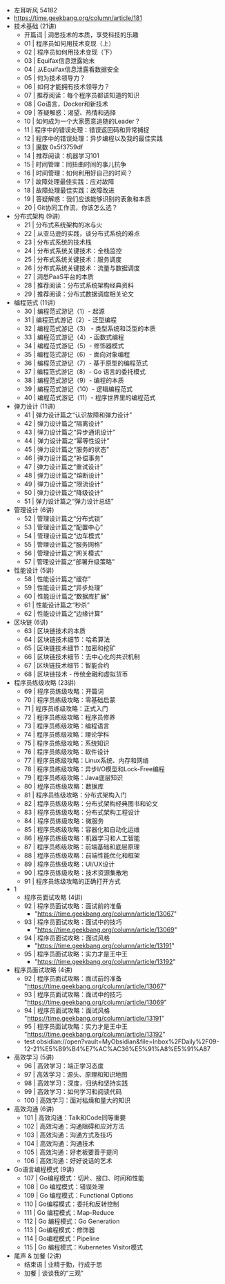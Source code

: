 - 左耳听风 54182
- https://time.geekbang.org/column/article/181
- 技术基础 (21讲)
	- 开篇词 | 洞悉技术的本质，享受科技的乐趣
	- 01 | 程序员如何用技术变现（上）
	- 02 | 程序员如何用技术变现（下）
	- 03 | Equifax信息泄露始末
	- 04 | 从Equifax信息泄露看数据安全
	- 05 | 何为技术领导力？
	- 06 | 如何才能拥有技术领导力？
	- 07 | 推荐阅读：每个程序员都该知道的知识
	- 08 | Go语言，Docker和新技术
	- 09 | 答疑解惑：渴望、热情和选择
	- 10 | 如何成为一个大家愿意追随的Leader？
	- 11 | 程序中的错误处理：错误返回码和异常捕捉
	- 12 | 程序中的错误处理：异步编程以及我的最佳实践
	- 13 | 魔数 0x5f3759df
	- 14 | 推荐阅读：机器学习101
	- 15 | 时间管理：同扭曲时间的事儿抗争
	- 16 | 时间管理：如何利用好自己的时间？
	- 17 | 故障处理最佳实践：应对故障
	- 18 | 故障处理最佳实践：故障改进
	- 19 | 答疑解惑：我们应该能够识别的表象和本质
	- 20 | Git协同工作流，你该怎么选？
- 分布式架构 (9讲)
	- 21 | 分布式系统架构的冰与火
	- 22 | 从亚马逊的实践，谈分布式系统的难点
	- 23 | 分布式系统的技术栈
	- 24 | 分布式系统关键技术：全栈监控
	- 25 | 分布式系统关键技术：服务调度
	- 26 | 分布式系统关键技术：流量与数据调度
	- 27 | 洞悉PaaS平台的本质
	- 28 | 推荐阅读：分布式系统架构经典资料
	- 29 | 推荐阅读：分布式数据调度相关论文
- 编程范式 (11讲)
	- 30 | 编程范式游记（1）- 起源
	- 31 | 编程范式游记（2）- 泛型编程
	- 32 | 编程范式游记（3） - 类型系统和泛型的本质
	- 33 | 编程范式游记（4）- 函数式编程
	- 34 | 编程范式游记（5）- 修饰器模式
	- 35 | 编程范式游记（6）- 面向对象编程
	- 36 | 编程范式游记（7）- 基于原型的编程范式
	- 37 | 编程范式游记（8）- Go 语言的委托模式
	- 38 | 编程范式游记（9）- 编程的本质
	- 39 | 编程范式游记（10）- 逻辑编程范式
	- 40 | 编程范式游记（11）- 程序世界里的编程范式
- 弹力设计 (11讲)
	- 41 | 弹力设计篇之“认识故障和弹力设计”
	- 42 | 弹力设计篇之“隔离设计”
	- 43 | 弹力设计篇之“异步通讯设计”
	- 44 | 弹力设计篇之“幂等性设计”
	- 45 | 弹力设计篇之“服务的状态”
	- 46 | 弹力设计篇之“补偿事务”
	- 47 | 弹力设计篇之“重试设计”
	- 48 | 弹力设计篇之“熔断设计”
	- 49 | 弹力设计篇之“限流设计”
	- 50 | 弹力设计篇之“降级设计”
	- 51 | 弹力设计篇之“弹力设计总结”
- 管理设计 (6讲)
	- 52 | 管理设计篇之“分布式锁”
	- 53 | 管理设计篇之“配置中心”
	- 54 | 管理设计篇之“边车模式”
	- 55 | 管理设计篇之“服务网格”
	- 56 | 管理设计篇之“网关模式”
	- 57 | 管理设计篇之“部署升级策略”
- 性能设计 (5讲)
	- 58 | 性能设计篇之“缓存”
	- 59 | 性能设计篇之“异步处理”
	- 60 | 性能设计篇之“数据库扩展”
	- 61 | 性能设计篇之“秒杀”
	- 62 | 性能设计篇之“边缘计算”
- 区块链 (6讲)
	- 63 | 区块链技术的本质
	- 64 | 区块链技术细节：哈希算法
	- 65 | 区块链技术细节：加密和挖矿
	- 66 | 区块链技术细节：去中心化的共识机制
	- 67 | 区块链技术细节：智能合约
	- 68 | 区块链技术 - 传统金融和虚拟货币
- 程序员练级攻略 (23讲)
	- 69 | 程序员练级攻略：开篇词
	- 70 | 程序员练级攻略：零基础启蒙
	- 71 | 程序员练级攻略：正式入门
	- 72 | 程序员练级攻略：程序员修养
	- 73 | 程序员练级攻略：编程语言
	- 74 | 程序员练级攻略：理论学科
	- 75 | 程序员练级攻略：系统知识
	- 76 | 程序员练级攻略：软件设计
	- 77 | 程序员练级攻略：Linux系统、内存和网络
	- 78 | 程序员练级攻略：异步I/O模型和Lock-Free编程
	- 79 | 程序员练级攻略：Java底层知识
	- 80 | 程序员练级攻略：数据库
	- 81 | 程序员练级攻略：分布式架构入门
	- 82 | 程序员练级攻略：分布式架构经典图书和论文
	- 83 | 程序员练级攻略：分布式架构工程设计
	- 84 | 程序员练级攻略：微服务
	- 85 | 程序员练级攻略：容器化和自动化运维
	- 86 | 程序员练级攻略：机器学习和人工智能
	- 87 | 程序员练级攻略：前端基础和底层原理
	- 88 | 程序员练级攻略：前端性能优化和框架
	- 89 | 程序员练级攻略：UI/UX设计
	- 90 | 程序员练级攻略：技术资源集散地
	- 91 | 程序员练级攻略的正确打开方式
- 1
	- 程序员面试攻略 (4讲)
	- 92 | 程序员面试攻略：面试前的准备
		- "https://time.geekbang.org/column/article/13067"
	- 93 | 程序员面试攻略：面试中的技巧
		- "https://time.geekbang.org/column/article/13069"
	- 94 | 程序员面试攻略：面试风格
		- "https://time.geekbang.org/column/article/13191"
	- 95 | 程序员面试攻略：实力才是王中王
		- "https://time.geekbang.org/column/article/13192"
- 程序员面试攻略 (4讲)
	- 92 | 程序员面试攻略：面试前的准备
	  "https://time.geekbang.org/column/article/13067"
	- 93 | 程序员面试攻略：面试中的技巧
	  "https://time.geekbang.org/column/article/13069"
	- 94 | 程序员面试攻略：面试风格
	  "https://time.geekbang.org/column/article/13191"
	- 95 | 程序员面试攻略：实力才是王中王
	  "https://time.geekbang.org/column/article/13192"
	- test obsidian://open?vault=MyObsidian&file=Inbox%2FDaily%2F09-12-21%E5%B9%B4%E7%AC%AC36%E5%91%A8%E5%91%A87
- 高效学习 (5讲)
	- 96 | 高效学习：端正学习态度
	- 97 | 高效学习：源头、原理和知识地图
	- 98 | 高效学习：深度，归纳和坚持实践
	- 99 | 高效学习：如何学习和阅读代码
	- 100 | 高效学习：面对枯燥和量大的知识
- 高效沟通 (6讲)
	- 101 | 高效沟通：Talk和Code同等重要
	- 102 | 高效沟通：沟通阻碍和应对方法
	- 103 | 高效沟通：沟通方式及技巧
	- 104 | 高效沟通：沟通技术
	- 105 | 高效沟通：好老板要善于提问
	- 106 | 高效沟通：好好说话的艺术
- Go语言编程模式 (9讲)
	- 107 | Go编程模式：切片、接口、时间和性能
	- 108 | Go 编程模式：错误处理
	- 109 | Go 编程模式：Functional Options
	- 110 | Go编程模式：委托和反转控制
	- 111 | Go 编程模式：Map-Reduce
	- 112 | Go 编程模式：Go Generation
	- 113 | Go编程模式：修饰器
	- 114 | Go编程模式：Pipeline
	- 115 | Go 编程模式：Kubernetes Visitor模式
- 尾声 & 加餐 (2讲)
	- 结束语 | 业精于勤，行成于思
	- 加餐 | 谈谈我的“三观”